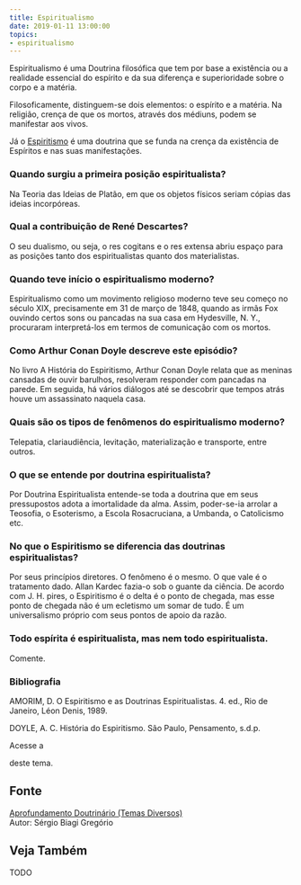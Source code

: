```yaml
---
title: Espiritualismo
date: 2019-01-11 13:00:00
topics: 
- espiritualismo
---
```


Espiritualismo é uma Doutrina filosófica que tem por base a existência ou a
realidade essencial do espírito e da sua diferença e superioridade sobre o corpo
e a matéria.

Filosoficamente, distinguem-se dois elementos: o espírito e a matéria.
Na religião, crença de que os mortos, através dos médiuns, podem se
manifestar aos vivos.

Já o [Espiritismo](/espiritismo) é uma doutrina que se funda na crença da
existência de Espíritos e nas suas manifestações.

### Quando surgiu a primeira posição espiritualista?
Na Teoria das Ideias de Platão, em que os objetos físicos seriam cópias
das ideias incorpóreas.

### Qual a contribuição de René Descartes?
O seu dualismo, ou seja, o res cogitans e o res extensa abriu espaço
para as posições tanto dos espiritualistas quanto dos materialistas.

### Quando teve início o espiritualismo moderno?
Espiritualismo como um movimento religioso moderno teve seu começo no
século XIX, precisamente em 31 de março de 1848, quando as irmãs Fox
ouvindo certos sons ou pancadas na sua casa em Hydesville, N. Y.,
procuraram interpretá-los em termos de comunicação com os mortos.

### Como Arthur Conan Doyle descreve este episódio?
No livro A História do Espiritismo, Arthur Conan Doyle relata que as
meninas cansadas de ouvir barulhos, resolveram responder com pancadas na
parede. Em seguida, há vários diálogos até se descobrir que tempos atrás
houve um assassinato naquela casa.

### Quais são os tipos de fenômenos do espiritualismo moderno?
Telepatia, clariaudiência, levitação, materialização e transporte, entre
outros.

### O que se entende por doutrina espiritualista?
Por Doutrina Espiritualista entende-se toda a doutrina que em seus
pressupostos adota a imortalidade da alma. Assim, poder-se-ia arrolar a
Teosofia, o Esoterismo, a Escola Rosacruciana, a Umbanda, o Catolicismo
etc.

### No que o Espiritismo se diferencia das doutrinas espiritualistas?
Por seus princípios diretores. O fenômeno é o mesmo. O que vale é o
tratamento dado. Allan Kardec fazia-o sob o guante da ciência. De acordo
com J. H. pires, o Espiritismo é o delta é o ponto de chegada, mas esse
ponto de chegada não é um ecletismo um somar de tudo. É um universalismo
próprio com seus pontos de apoio da razão.

### Todo espírita é espiritualista, mas nem todo espiritualista.
Comente.


### Bibliografia
AMORIM, D. O Espiritismo e as Doutrinas Espiritualistas. 4. ed., Rio
de Janeiro, Léon Denis, 1989.

DOYLE, A. C. História do Espiritismo. São Paulo, Pensamento, s.d.p.

Acesse a

deste tema.

## Fonte
[Aprofundamento Doutrinário (Temas Diversos)](https://sites.google.com/view/aprofundamentodoutrinario/espiritualismo-e-espiritismo)  
Autor: Sérgio Biagi Gregório



## Veja Também
TODO


